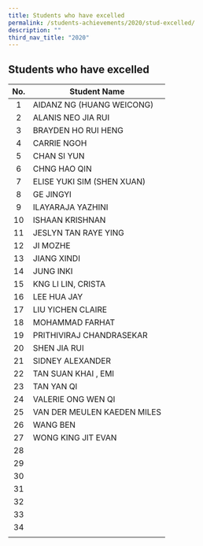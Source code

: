 ```yaml
---
title: Students who have excelled
permalink: /students-achievements/2020/stud-excelled/
description: ""
third_nav_title: "2020"
---
```

## Students who have excelled

| **No.**  | **Student Name**  |
|:-:|---|
| 1  | AIDANZ NG (HUANG WEICONG)  |
| 2  | ALANIS NEO JIA RUI  |
| 3  |  BRAYDEN HO RUI HENG |
| 4  | CARRIE NGOH  |
| 5  | CHAN SI YUN  |
| 6  | CHNG HAO QIN  |
| 7  | ELISE YUKI SIM (SHEN XUAN)  |
| 8  | GE JINGYI  |
| 9  | ILAYARAJA YAZHINI  |
| 10  | ISHAAN KRISHNAN  |
| 11  | JESLYN TAN RAYE YING  |
| 12  | JI MOZHE  |
| 13  | JIANG XINDI  |
| 14  | JUNG INKI  |
| 15  | KNG LI LIN, CRISTA  |
|  16 | LEE HUA JAY  |
| 17  | LIU YICHEN CLAIRE  |
| 18  | MOHAMMAD FARHAT  |
|  19 | PRITHIVIRAJ CHANDRASEKAR  |
| 20  | SHEN JIA RUI  |
| 21  | SIDNEY ALEXANDER  |
| 22  | TAN SUAN KHAI , EMI  |
| 23  | TAN YAN QI  |
| 24  | VALERIE ONG WEN QI  |
| 25  | VAN DER MEULEN KAEDEN MILES  |
| 26  | WANG BEN  |
| 27  |WONG KING JIT EVAN   |
| 28  |   |
| 29  |   |
|30   |   |
| 31  |   |
| 32  |   |
| 33  |   |
|  34 |   |
|   |   |